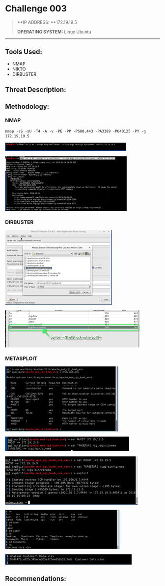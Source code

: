 # Challenge 003

> **IP ADDRESS: **172.19.19.5
>
> **OPERATING SYSTEM:** Linux Ubuntu

---

## Tools Used:

* NMAP
* NIKTO
* DIRBUSTER

## Threat Description:

## Methodology:

### NMAP

```
nmap -sS -sU -T4 -A -v -PE -PP -PS80,443 -PA3389 -PU40125 -PY -g 172.19.19.5
```

![](/assets/003_NMAP_Shellshock_1.png)

![](/assets/003_NMAP_Shellshock_02.png)

### DIRBUSTER

![](/assets/003_DIRBUSTER_01.png)

![](/assets/003_DIRBUSTER_03.png)

### METASPLOIT

![](/assets/004_METASPLOIT_01.png)



![](/assets/004_METASPLOIT_02.png)

![](/assets/004_METASPLOIT_03.png)

![](/assets/004_METASPLOIT_04.png)



![](/assets/004_METASPLOIT_05.png)

## Recommendations:



